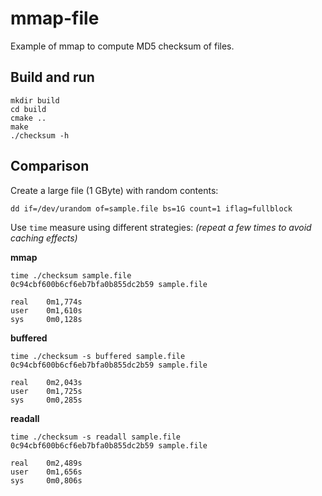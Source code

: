 # mmap-file

Example of mmap to compute MD5 checksum of files.

## Build and run

    mkdir build
    cd build
    cmake ..
    make
    ./checksum -h

## Comparison

Create a large file (1 GByte) with random contents:

    dd if=/dev/urandom of=sample.file bs=1G count=1 iflag=fullblock

Use `time` measure using different strategies:
*(repeat a few times to avoid caching effects)*

**mmap**

    time ./checksum sample.file 
    0c94cbf600b6cf6eb7bfa0b855dc2b59 sample.file

    real    0m1,774s
    user    0m1,610s
    sys     0m0,128s

**buffered**

    time ./checksum -s buffered sample.file 
    0c94cbf600b6cf6eb7bfa0b855dc2b59 sample.file
    
    real    0m2,043s
    user    0m1,725s
    sys     0m0,285s

**readall**

    time ./checksum -s readall sample.file
    0c94cbf600b6cf6eb7bfa0b855dc2b59 sample.file
    
    real    0m2,489s
    user    0m1,656s
    sys     0m0,806s